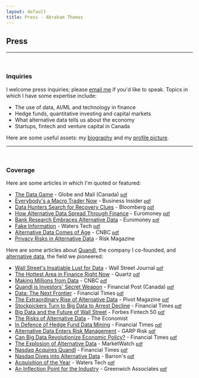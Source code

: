 ```yaml
---
layout: default
title: Press · Abraham Thomas
---
```


## Press


----

<br/>

### Inquiries

I welcome press inquiries; please [email me](mailto:athos1@gmail.com) if you'd like to speak.  Topics in which I have some expertise include: 

- The use of data, AI/ML and technology in finance
- Hedge funds, quantitative investing and capital markets
- What alternative data tells us about the economy
- Startups, fintech and venture capital in Canada

Here are some useful assets: my [biography](/assets/docs/Abraham-Thomas-bio.txt) and my [profile picture](/assets/img/Abraham-Thomas.jpg).

----

<br/>

### Coverage

Here are some articles in which I'm quoted or featured:

- [The Data Game](https://www.theglobeandmail.com/investing/article-quandl-and-the-invasive-use-of-data/) - Globe and Mail (Canada) [<small>pdf</small>](/assets/docs/GM-data-game.pdf)
- [Everybody's a Macro Trader Now](https://www.businessinsider.com/hedge-funds-rethink-alternative-data-pandemic-macro-2020-7) - Business Insider [<small>pdf</small>](/assets/docs/BI-macro.pdf)
- [Data Hunters Search for Recovery Clues](https://www.bloomberg.com/news/articles/2020-06-02/fence-posts-transit-apps-give-alt-data-hunters-recovery-clues?sref=sZB6YyEo) - Bloomberg [<small>pdf</small>](/assets/docs/BBG-hunters.pdf)
- [How Alternative Data Spread Through Finance](https://www.euromoney.com/article/b1llht8hglzxy9/how-alternative-data-spread-through-finance) - Euromoney [<small>pdf</small>](/assets/docs/EM-spread.pdf)
- [Bank Research Embraces Alternative Data](https://www.euromoney.com/article/b1l63f2yrl2cmp/bank-research-embraces-alternative-data) - Euromoney [<small>pdf</small>](/assets/docs/EM-banks.pdf)
- [Fake Information](https://www.waterstechnology.com/management-strategy/4780806/the-proliferation-of-fake-information) - Waters Tech [<small>pdf</small>](/assets/docs/WT-deepfakes.pdf)
- [Alternative Data Comes of Age](https://www.cnbc.com/2019/04/23/alternative-data-comes-of-age.html) - CNBC [<small>pdf</small>](/assets/docs/CNBC-of-age.pdf)
- [Privacy Risks in Alternative Data](https://www.risk.net/asset-management/6558871/privacy-risks-dash-funds-alternative-data-dreams) - Risk Magazine


Here are some articles about [Quandl](https://quandl.com), the company I co-founded, and [alternative data](https://en.wikipedia.org/wiki/Alternative_data_(finance)), the field we pioneered:


- [Wall Street's Insatiable Lust for Data](
https://www.wsj.com/articles/wall-streets-insatiable-lust-data-data-data-1473719535) - Wall Street Journal [<small>pdf</small>](/assets/docs/WSJ-data.pdf)
- [The Hottest Area in Finance Right Now](https://qz.com/1082389/quant-hedge-funds-are-gorging-on-alternative-data-in-pursuit-of-an-investing-edge/) - Quartz [<small>pdf</small>](/assets/docs/QZ-hottest.pdf)
- [Making Millions from Data](https://www.cnbc.com/2017/11/28/making-millions-from-the-data-hidden-in-plain-sight.html) - CNBC [<small>pdf</small>](/assets/docs/CNBC-millions.pdf)
- [Quandl is Investors' Secret Weapon](https://business.financialpost.com/technology/its-beautiful-this-toronto-startup-is-investors-secret-weapon-to-beating-the-market) - Financial Post (Canada) [<small>pdf</small>](/assets/docs/FP-secret.pdf)
- [Data: The Next Frontier](https://www.ft.com/content/08a22da8-b587-11e6-ba85-95d1533d9a62) - Financial Times [<small>pdf</small>](/assets/docs/FT-frontier.pdf)
- [The Extraordinary Rise of Alternative Data](https://www.cpacanada.ca/en/news/pivot-magazine/2019-12-19-quandl-data) - Pivot Magazine [<small>pdf</small>](/assets/docs/CPA-rise.pdf)
- [Stockpickers Turn to Big Data to Arrest Decline](https://www.ft.com/content/586b4ea6-48f4-11ea-aee2-9ddbdc86190d) - Financial Times [<small>pdf</small>](/assets/docs/FT-decline.pdf)
- [Big Data and the Future of Wall Street](https://www.forbes.com/sites/antoinegara/2018/02/13/forbes-fintech-50-2018-the-future-of-wall-street-and-big-data/#5bc191f346f1) - Forbes Fintech 50 [<small>pdf</small>](/assets/docs/FF-future.pdf)
- [The Risks of Alternative Data](https://www.economist.com/finance-and-economics/2018/06/21/hedge-funds-worry-about-the-legal-risks-of-using-alternative-data) - The Economist
- [In Defence of Hedge Fund Data Mining](https://ftalphaville.ft.com/2016/09/13/2174708/in-defence-of-hedge-fund-data-mining/) - Financial Times [<small>pdf</small>](/assets/docs/FT-defence.pdf)
- [Alternative Data Enters Risk Management](https://www.garp.org/#!/risk-intelligence/technology/data/a1Z40000003YfOjEAK) - GARP Risk [<small>pdf</small>](/assets/docs/GARP-toolkit.pdf)
- [Can Big Data Revolutionize Economic Policy?](https://www.ft.com/content/9f0a8838-fa25-11e7-9b32-d7d59aace167) - Financial Times [<small>pdf</small>](/assets/docs/FT-policy.pdf)
- [The Explosion of Alternative Data](
https://www.marketwatch.com/story/the-explosion-of-alternative-data-gives-regular-investors-access-to-tools-previously-employed-only-by-hedge-funds-2019-09-05) - MarketWatch [<small>pdf</small>](/assets/docs/MW-explosion.pdf)
- [Nasdaq Acquires Quandl](https://www.ft.com/content/e6de9e30-f743-11e8-af46-2022a0b02a6c) - Financial Times [<small>pdf</small>](/assets/docs/FT-acquires.pdf)
- [Nasdaq Dives into Alternative Data](https://www.barrons.com/articles/nasdaq-dives-into-alternative-data-1543943703) - Barron's [<small>pdf</small>](/assets/docs/B-dives.pdf)
- [Acquisition of the Year](https://www.waterstechnology.com/awards-rankings/4351881/acquisition-of-the-year-nasdaqs-acquisition-of-quandl) - Waters Tech [<small>pdf</small>](/assets/docs/WT-award.pdf)
- [An Inflection Point for the Industry](https://www.greenwich.com/blog/alternative-data-going-mainstream) - Greenwich Associates [<small>pdf</small>](/assets/docs/GA-mainstream.pdf)

<br/>
<br/>
<br/>


<!--
A selection of blog posts that I think are worth reading:

- [The New Gold Rush](https://mattturck.com/the-new-gold-rush-wall-street-wants-your-data/) - Matt Turck

-->




<!--


https://www.risk.net/asset-management/6558871/privacy-risks-dash-funds-alternative-data-dreams

https://www.risk.net/asset-management/5357531/quant-funds-look-past-the-obvious-for-uses-of-alternative-data

https://www.risk.net/asset-management/6691806/how-does-it-look-from-space-satellite-surge-to-alter-investing



- [Quandl: A Marketplace for Data](https://www.hbs.edu/openforum/openforum.hbs.org/goto/challenge/understand-digital-transformation-of-business/quandl-a-marketplace-for-financial-data.html) - HBS Digital




institutional investor



- [Alternative Data Faces Growing Pains](https://www.businessinsider.com/outlook-for-alt-data-pricing-industry-consolidation-corporate-use-2020-1) - Business Insider
- [COVID-19 and the Surge in Alternative Data](https://www.garp.org/#!/risk-intelligence/technology/data/a1Z1W000005VKmaUAG) - GARP Risk Intelligence
- [Satellites Watch Your Every Move](https://www.technologyreview.com/s/613748/satellites-threaten-privacy/) - MIT Technology Review, June 2019

https://seekingalpha.com/article/4227483-nasdaq-acquires-quandl-for-alternative-data


----

<br/>

### Bylines

I've written a few articles evangelizing data for different industries:

pharma
https://www.fiercehealthcare.com/tech/industry-voices-how-healthcare-organizations-can-navigate-emerging-data-economy-and-address

fx  
https://fxalgonews.com/issues/FXAlgoNewsMay2018.pdf 

insurance
https://www.carriermanagement.com/features/2018/11/27/186996.htm 


https://blog.quandl.com/quandl-the-next-chapter

waste  
barrons  
bi  
nasdaq  

fx week
barrons
healthcare
waste mgmt
quandl acquires




-->

